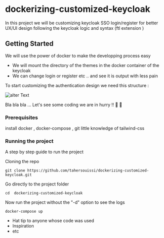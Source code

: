 # dockerizing-customized-keycloak

In this project we will be customizing  keycloak SSO login/register for better UX/UI design following the keycloak logic and syntax (ftl extension )
## Getting Started

We will use the power of docker to make the developping process easy 
- We will mount the directory of the themes in the docker container of the keycloak
- We can change login or register etc .. and see it is output with less pain

To start customizing the authentication design we need this structure :

![alter Text](https://github.com/user-attachments/assets/0131b53f-73e2-4a5b-a7eb-795ed9d03979?raw=true)

Bla bla bla ... 
Let's see some coding we are in hurry !!  🏃 🏃

### Prerequisites

install docker , docker-compose  , git
little knowledge of tailwind-css


### Running the project 

A step by step guide to run the project

Cloning the repo
```
git clone https://github.com/tahersouissi/dockerizing-customized-keycloak.git
```

Go directly to the project folder
```
cd  dockerizing-customized-keycloak
```

Now run the project without the "-d" option to see the logs
```
docker-compose up 
```

* Hat tip to anyone whose code was used
* Inspiration
* etc
